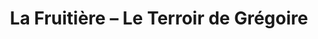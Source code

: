 ---
title: "La Fruitière – Le Terroir de Grégoire"
url: /morteau/la-fruitiere-le-terroir-de-gregoire/
shop: charcuterie
---
